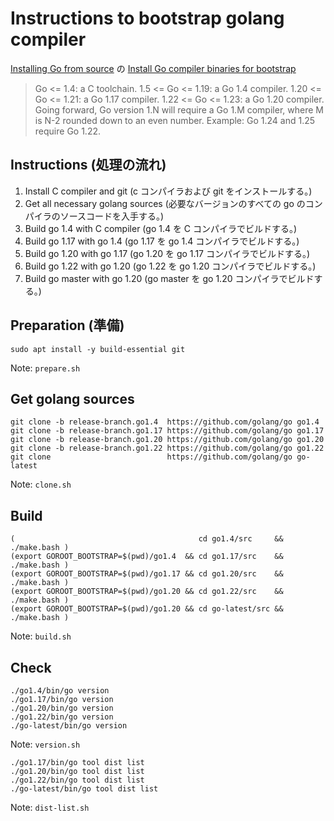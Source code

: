 # Instructions to bootstrap golang compiler


[Installing Go from source](https://go.dev/doc/install/source) の [Install Go compiler binaries for bootstrap](https://go.dev/doc/install/source#go14)

> Go <= 1.4: a C toolchain.
> 1.5 <= Go <= 1.19: a Go 1.4 compiler.
> 1.20 <= Go <= 1.21: a Go 1.17 compiler.
> 1.22 <= Go <= 1.23: a Go 1.20 compiler.
> Going forward, Go version 1.N will require a Go 1.M compiler, where M is N-2 rounded down to an even number. Example: Go 1.24 and 1.25 require Go 1.22.

## Instructions (処理の流れ)

1. Install C compiler and git (c コンパイラおよび git をインストールする。)
2. Get all necessary golang sources (必要なバージョンのすべての go のコンパイラのソースコードを入手する。)
3. Build go 1.4 with C compiler (go 1.4 を C コンパイラでビルドする。)
4. Build go 1.17 with go 1.4   (go 1.17 を go 1.4 コンパイラでビルドする。)
5. Build go 1.20 with go 1.17 (go 1.20 を go 1.17 コンパイラでビルドする。)
6. Build go 1.22 with go 1.20 (go 1.22 を go 1.20 コンパイラでビルドする。)
7. Build go master with go 1.20 (go master を go 1.20 コンパイラでビルドする。)

## Preparation (準備)

```
sudo apt install -y build-essential git
```

Note: `prepare.sh`

## Get golang sources

```
git clone -b release-branch.go1.4  https://github.com/golang/go go1.4
git clone -b release-branch.go1.17 https://github.com/golang/go go1.17
git clone -b release-branch.go1.20 https://github.com/golang/go go1.20
git clone -b release-branch.go1.22 https://github.com/golang/go go1.22
git clone                          https://github.com/golang/go go-latest
```

Note: `clone.sh`

## Build

```
(                                         cd go1.4/src     && ./make.bash )
(export GOROOT_BOOTSTRAP=$(pwd)/go1.4  && cd go1.17/src    && ./make.bash )
(export GOROOT_BOOTSTRAP=$(pwd)/go1.17 && cd go1.20/src    && ./make.bash )
(export GOROOT_BOOTSTRAP=$(pwd)/go1.20 && cd go1.22/src    && ./make.bash )
(export GOROOT_BOOTSTRAP=$(pwd)/go1.20 && cd go-latest/src && ./make.bash )
```

Note: `build.sh`

## Check

```
./go1.4/bin/go version
./go1.17/bin/go version
./go1.20/bin/go version
./go1.22/bin/go version
./go-latest/bin/go version
```

Note: `version.sh`


```
./go1.17/bin/go tool dist list
./go1.20/bin/go tool dist list
./go1.22/bin/go tool dist list
./go-latest/bin/go tool dist list
```

Note: `dist-list.sh`


